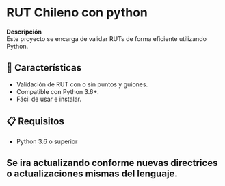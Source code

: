 # RUT Chileno con python

**Descripción**  
Este proyecto se encarga de validar RUTs de forma eficiente utilizando Python.

## 🚀 Características
- Validación de RUT con o sin puntos y guiones.
- Compatible con Python 3.6+.
- Fácil de usar e instalar.

## 📋 Requisitos
- Python 3.6 o superior

## Se ira actualizando conforme nuevas directrices o actualizaciones mismas del lenguaje.
